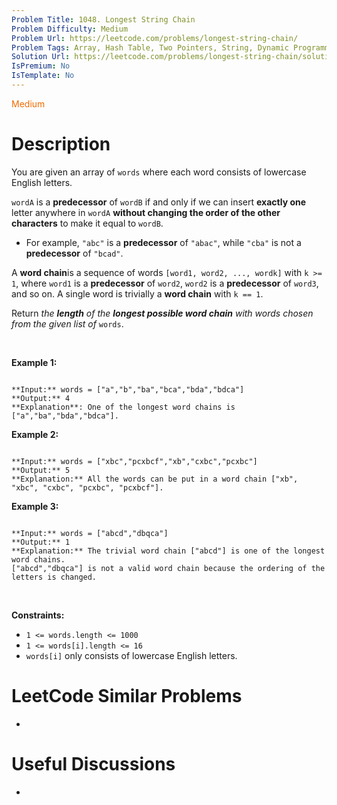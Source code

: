 ```yaml
---
Problem Title: 1048. Longest String Chain
Problem Difficulty: Medium
Problem Url: https://leetcode.com/problems/longest-string-chain/
Problem Tags: Array, Hash Table, Two Pointers, String, Dynamic Programming
Solution Url: https://leetcode.com/problems/longest-string-chain/solution/
IsPremium: No
IsTemplate: No
---
```


<span style="color: rgb(239, 108, 0);">Medium</span>

# Description

You are given an array of `words` where each word consists of lowercase English letters.


`wordA` is a **predecessor** of `wordB` if and only if we can insert **exactly one** letter anywhere in `wordA` **without changing the order of the other characters** to make it equal to `wordB`.


* For example, `"abc"` is a **predecessor** of `"abac"`, while `"cba"` is not a **predecessor** of `"bcad"`.


A **word chain**is a sequence of words `[word1, word2, ..., wordk]` with `k >= 1`, where `word1` is a **predecessor** of `word2`, `word2` is a **predecessor** of `word3`, and so on. A single word is trivially a **word chain** with `k == 1`.


Return *the **length** of the **longest possible word chain** with words chosen from the given list of* `words`.


 


**Example 1:**



```

**Input:** words = ["a","b","ba","bca","bda","bdca"]
**Output:** 4
**Explanation**: One of the longest word chains is ["a","ba","bda","bdca"].

```

**Example 2:**



```

**Input:** words = ["xbc","pcxbcf","xb","cxbc","pcxbc"]
**Output:** 5
**Explanation:** All the words can be put in a word chain ["xb", "xbc", "cxbc", "pcxbc", "pcxbcf"].

```

**Example 3:**



```

**Input:** words = ["abcd","dbqca"]
**Output:** 1
**Explanation:** The trivial word chain ["abcd"] is one of the longest word chains.
["abcd","dbqca"] is not a valid word chain because the ordering of the letters is changed.

```

 


**Constraints:**


* `1 <= words.length <= 1000`
* `1 <= words[i].length <= 16`
* `words[i]` only consists of lowercase English letters.




# LeetCode Similar Problems

- []()

# Useful Discussions

- []()

